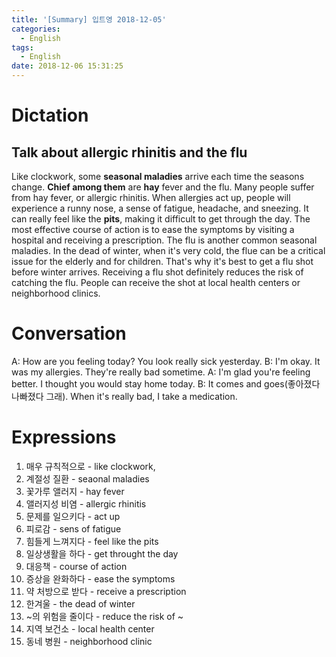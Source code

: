 ```yaml
---
title: '[Summary] 입트영 2018-12-05'
categories:
  - English
tags:
  - English
date: 2018-12-06 15:31:25
---
```


# Dictation

## Talk about allergic rhinitis and the flu

Like clockwork, some **seasonal maladies** arrive each time the seasons change. **Chief among them** are **hay** fever and the flu. Many people suffer from hay fever, or allergic rhinitis. When allergies act up, people will experience a runny nose, a sense of fatigue, headache, and sneezing. It can really feel like the **pits**, making it difficult to get through the day. The most effective course of action is to ease the symptoms by visiting a hospital and receiving a prescription. The flu is another common seasonal maladies. In the dead of winter, when it's very cold, the flue can be a critical issue for the elderly and for children. That's why it's best to get a flu shot before winter arrives. Receiving a flu shot definitely reduces the risk of catching the flu. People can receive the shot at local health centers or neighborhood clinics.

# Conversation

A: How are you feeling today? You look really sick yesterday.
B: I'm okay. It was my allergies. They're really bad sometime.
A: I'm glad you're feeling better. I thought you would stay home today.
B: It comes and goes(좋아졌다 나빠졌다 그래). When it's really bad, I take a medication.
​
# Expressions

1. 매우 규칙적으로 - like clockwork,
2. 계절성 질환 - seaonal maladies
3. 꽃가루 앨러지 - hay fever
4. 앨러지성 비염 - allergic rhinitis
5. 문제를 일으키다 - act up
6. 피로감 - sens of fatigue
7. 힘들게 느껴지다 - feel like the pits
8. 일상생활을 하다 - get throught the day
9. 대응책 - course of action
10. 증상을 완화하다 - ease the symptoms
11. 약 처방으로 받다 - receive a prescription
12. 한겨울 - the dead of winter
13. ~의 위험을 줄이다 - reduce the risk of ~
14. 지역 보건소 - local health center
15. 동네 병원 - neighborhood clinic